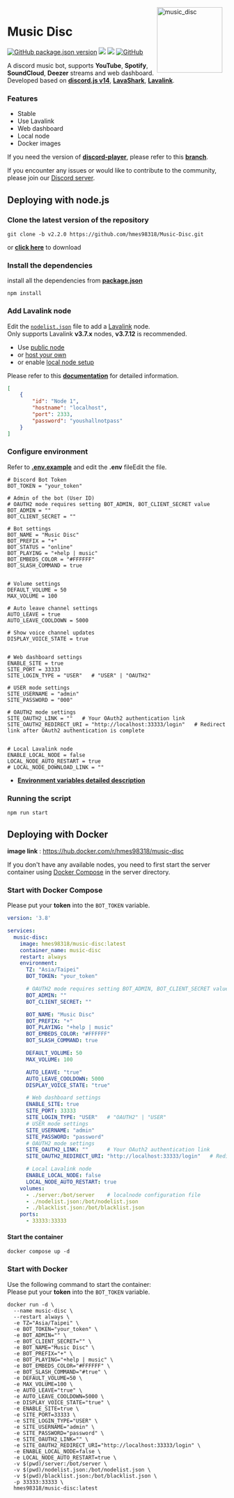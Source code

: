 <img width="150" height="150" align="right" style="float: right; margin: 0 10px 0 0;" alt="music_disc" src="public/imgs/logo/logo2.png">

# Music Disc 

<a href="https://github.com/hmes98318/Music-Disc/releases"><img alt="GitHub package.json version" src="https://img.shields.io/github/package-json/v/hmes98318/Music-Disc?style=for-the-badge"></a> 
<a href="https://discord.js.org/"><img src="https://img.shields.io/badge/Discord.JS-v14-blue?style=for-the-badge&logo=DISCORD" /></a> 
<a href="https://nodejs.org/"><img src="https://img.shields.io/badge/Node.JS->=18.x-brightgreen?style=for-the-badge&logo=Node.js"></a> 
<a href="https://github.com/hmes98318/Music-Disc/blob/main/LICENSE"><img alt="GitHub" src="https://img.shields.io/github/license/hmes98318/Music-Disc?style=for-the-badge&color=brightgreen"></a>  

A discord music bot, supports **YouTube**, **Spotify**, **SoundCloud**, **Deezer** streams and web dashboard.  
Developed based on [**discord.js v14**](https://discord.js.org/#/), [**LavaShark**](https://lavashark.js.org/), [**Lavalink**](https://github.com/lavalink-devs/Lavalink/).  

### Features
* Stable
* Use Lavalink
* Web dashboard
* Local node
* Docker images

If you need the version of [**discord-player**](https://github.com/Androz2091/discord-player), please refer to this [**branch**](https://github.com/hmes98318/Music-Disc-discord-player).  

If you encounter any issues or would like to contribute to the community, please join our [Discord server](https://discord.gg/7rQEx7SPGr).  




## Deploying with node.js

### Clone the latest version of the repository
```
git clone -b v2.2.0 https://github.com/hmes98318/Music-Disc.git
```
or [**click here**](https://github.com/hmes98318/Music-Disc/releases) to download  


### Install the dependencies
install all the dependencies from [**package.json**](./package.json)  
```
npm install
```


### Add Lavalink node
Edit the [`nodelist.json`](./nodelist.json) file to add a [Lavalink](https://github.com/lavalink-devs/Lavalink) node.  
Only supports Lavalink **v3.7.x** nodes, **v3.7.12** is recommended.  
 * Use [public node](https://lavalink-list.darrennathanael.com/)  
 * or [host your own](https://blog.darrennathanael.com/post/how-to-lavalink/)  
 * or enable [local node setup](https://musicdisc.ggwp.tw/docs/Environment-variables-description#local-node)  

Please refer to this [**documentation**](https://lavashark.js.org/docs/server-config) for detailed information.  

```json
[
    {
        "id": "Node 1",
        "hostname": "localhost",
        "port": 2333,
        "password": "youshallnotpass"
    }
]
```


### Configure environment
Refer to [**.env.example**](./.env.example) and edit the **.env** fileEdit the file.  
```env
# Discord Bot Token
BOT_TOKEN = "your_token"

# Admin of the bot (User ID)
# OAUTH2 mode requires setting BOT_ADMIN, BOT_CLIENT_SECRET value
BOT_ADMIN = ""              
BOT_CLIENT_SECRET = ""

# Bot settings
BOT_NAME = "Music Disc"
BOT_PREFIX = "+"
BOT_STATUS = "online"
BOT_PLAYING = "+help | music"
BOT_EMBEDS_COLOR = "#FFFFFF"
BOT_SLASH_COMMAND = true


# Volume settings
DEFAULT_VOLUME = 50
MAX_VOLUME = 100

# Auto leave channel settings
AUTO_LEAVE = true
AUTO_LEAVE_COOLDOWN = 5000

# Show voice channel updates
DISPLAY_VOICE_STATE = true


# Web dashboard settings
ENABLE_SITE = true
SITE_PORT = 33333
SITE_LOGIN_TYPE = "USER"   # "USER" | "OAUTH2"

# USER mode settings
SITE_USERNAME = "admin"
SITE_PASSWORD = "000"

# OAUTH2 mode settings
SITE_OAUTH2_LINK = ""   # Your OAuth2 authentication link
SITE_OAUTH2_REDIRECT_URI = "http://localhost:33333/login"   # Redirect link after OAuth2 authentication is complete


# Local Lavalink node
ENABLE_LOCAL_NODE = false
LOCAL_NODE_AUTO_RESTART = true
# LOCAL_NODE_DOWNLOAD_LINK = ""
```

* [**Environment variables detailed description**](https://musicdisc.ggwp.tw/docs/Environment-variables-description)


### Running the script 
```
npm run start
```




## Deploying with Docker
**image link** : https://hub.docker.com/r/hmes98318/music-disc  

If you don't have any available nodes, you need to first start the server container using [Docker Compose](server/docker-compose.yml) in the server directory.  

### Start with Docker Compose
Please put your **token** into the `BOT_TOKEN` variable.  
```yml
version: '3.8'

services:
  music-disc:
    image: hmes98318/music-disc:latest
    container_name: music-disc
    restart: always
    environment:
      TZ: "Asia/Taipei"
      BOT_TOKEN: "your_token"

      # OAUTH2 mode requires setting BOT_ADMIN, BOT_CLIENT_SECRET value
      BOT_ADMIN: ""
      BOT_CLIENT_SECRET: ""

      BOT_NAME: "Music Disc"
      BOT_PREFIX: "+"
      BOT_PLAYING: "+help | music"
      BOT_EMBEDS_COLOR: "#FFFFFF"
      BOT_SLASH_COMMAND: true

      DEFAULT_VOLUME: 50
      MAX_VOLUME: 100

      AUTO_LEAVE: "true"
      AUTO_LEAVE_COOLDOWN: 5000
      DISPLAY_VOICE_STATE: "true"

      # Web dashboard settings
      ENABLE_SITE: true
      SITE_PORT: 33333
      SITE_LOGIN_TYPE: "USER"   # "OAUTH2" | "USER"
      # USER mode settings
      SITE_USERNAME: "admin"
      SITE_PASSWORD: "password"
      # OAUTH2 mode settings
      SITE_OAUTH2_LINK: ""      # Your OAuth2 authentication link
      SITE_OAUTH2_REDIRECT_URI: "http://localhost:33333/login"   # Redirect link after OAuth2 authentication is complete

      # Local Lavalink node
      ENABLE_LOCAL_NODE: false
      LOCAL_NODE_AUTO_RESTART: true
    volumes:
      - ./server:/bot/server    # localnode configuration file
      - ./nodelist.json:/bot/nodelist.json
      - ./blacklist.json:/bot/blacklist.json
    ports:
      - 33333:33333
```

#### Start the container  
```
docker compose up -d
```


### Start with Docker
Use the following command to start the container:  
Please put your **token** into the `BOT_TOKEN` variable.  
```
docker run -d \
  --name music-disc \
  --restart always \
  -e TZ="Asia/Taipei" \
  -e BOT_TOKEN="your_token" \
  -e BOT_ADMIN="" \
  -e BOT_CLIENT_SECRET="" \
  -e BOT_NAME="Music Disc" \
  -e BOT_PREFIX="+" \
  -e BOT_PLAYING="+help | music" \
  -e BOT_EMBEDS_COLOR="#FFFFFF" \
  -e BOT_SLASH_COMMAND="#true" \
  -e DEFAULT_VOLUME=50 \
  -e MAX_VOLUME=100 \
  -e AUTO_LEAVE="true" \
  -e AUTO_LEAVE_COOLDOWN=5000 \
  -e DISPLAY_VOICE_STATE="true" \
  -e ENABLE_SITE=true \
  -e SITE_PORT=33333 \
  -e SITE_LOGIN_TYPE="USER" \
  -e SITE_USERNAME="admin" \
  -e SITE_PASSWORD="password" \
  -e SITE_OAUTH2_LINK="" \
  -e SITE_OAUTH2_REDIRECT_URI="http://localhost:33333/login" \
  -e ENABLE_LOCAL_NODE=false \
  -e LOCAL_NODE_AUTO_RESTART=true \
  -v $(pwd)/server:/bot/server \
  -v $(pwd)/nodelist.json:/bot/nodelist.json \
  -v $(pwd)/blacklist.json:/bot/blacklist.json \
  -p 33333:33333 \
  hmes98318/music-disc:latest
```